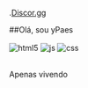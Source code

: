 .[Discor.gg](https://discord.com/invite/bKV4tk52)

##Olá, sou yPaes

<div style="display: inline_block">
  <img align="center" alt="html5" src="https://img.shields.io/badge/HTML5-E34F26?style=for-the-badge&logo=html5&logoColor=purple" />
  <img align="center" alt="js" src="https://img.shields.io/badge/JavaScript-F7DF1E?style=for-the-badge&logo=javascript&logoColor=yellow" />
  <img align="center" alt="css" src="https://img.shields.io/badge/Css-43853D?style=for-the-badge&logo=node.js&logoColor=white" />
</div><br/>

Apenas vivendo
